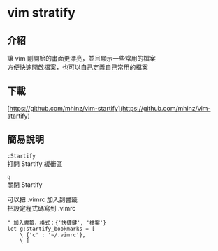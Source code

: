 # vim stratify

## 介紹

讓 vim 剛開始的畫面更漂亮，並且顯示一些常用的檔案  
方便快速開啟檔案，也可以自己定義自己常用的檔案

## 下載

[https://github.com/mhinz/vim-startify](https://github.com/mhinz/vim-startify)

## 簡易說明

`:Startify`  
打開 Startify 緩衝區

`q`  
關閉 Startify

可以把 .vimrc 加入到書籤  
把設定程式碼寫到 .vimrc

```text
" 加入書籤，格式：{'快捷鍵', '檔案'}
let g:startify_bookmarks = [
    \ {'c' : '~/.vimrc'},
    \ ]
```



